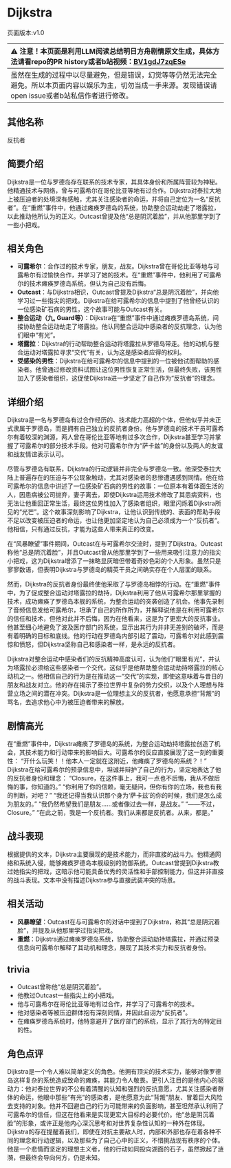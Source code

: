 # Dijkstra
页面版本:v1.0
 

| :warning: 注意！本页面是利用LLM阅读总结明日方舟剧情原文生成，具体方法请看repo的PR history或者b站视频：[BV1gdJ7zqESe](https://www.bilibili.com/video/BV1gdJ7zqESe/)         |
|:----------------------------|
| 虽然在生成的过程中以尽量避免，但是错误，幻觉等等仍然无法完全避免。所以本页面内容以娱乐为主，切勿当成一手来源。发现错误请open issue或者b站私信作者进行修改。|



## 其他名称
反抗者
## 简要介绍
Dijkstra是一位与罗德岛存在联系的技术专家，其具体身份和所属阵营较为神秘。他精通技术与网络，曾与可露希尔在哥伦比亚等地有过合作。Dijkstra对泰拉大地上被压迫者的处境深有感触，尤其关注感染者的命运，并将自己定位为一名“反抗者”。在“重燃”事件中，他通过瘫痪罗德岛的系统，协助整合运动劫走了塔露拉，以此推动他所认为的正义。Outcast曾提及他“总是阴沉着脸”，并从他那里学到了一些小把戏。
## 相关角色
-   **可露希尔**：合作过的技术专家，朋友，战友。Dijkstra曾在哥伦比亚等地与可露希尔有过愉快合作，并学习了她的技术。在“重燃”事件中，他利用了可露希尔的技术瘫痪罗德岛系统，但认为自己没有后悔。
-   **Outcast**：与Dijkstra相识，Outcast曾提及Dijkstra“总是阴沉着脸”，并向他学习过一些指尖的把戏。Dijkstra在给可露希尔的信息中提到了他曾经认识的一位感染矿石病的男性，这个故事可能与Outcast有关。
-   **整合运动（九, Guard等）**：Dijkstra在“重燃”事件中通过瘫痪罗德岛系统，间接协助整合运动劫走了塔露拉。他认同整合运动中感染者的反抗理念，认为他们眼中“有光”。
-   **塔露拉**：Dijkstra的行动帮助整合运动将塔露拉从罗德岛带走。他的动机与整合运动对塔露拉寻求“交代”有关，认为这是感染者应得的权利。
-   **受感染的男性**：Dijkstra在给可露希尔的信息中提到的一位被他试图帮助的感染者。他曾通过修改资料试图让这位男性恢复正常生活，但最终失败，该男性加入了感染者组织，这促使Dijkstra进一步坚定了自己作为“反抗者”的理念。
## 详细介绍
Dijkstra是一名与罗德岛有过合作经历的、技术能力高超的个体，但他似乎并未正式隶属于罗德岛，而是拥有自己独立的反抗者身份。他与罗德岛的技术干员可露希尔有着较深的渊源，两人曾在哥伦比亚等地有过多次合作，Dijkstra甚至学习并掌握了可露希尔的部分技术手段。他对可露希尔作为“萨卡兹”的身份以及两人的友谊和战友情谊表示认可。

尽管与罗德岛有联系，Dijkstra的行动逻辑并非完全与罗德岛一致。他深受泰拉大陆上普遍存在的压迫与不公现象触动，尤其对感染者的悲惨遭遇感到同情。他在给可露希尔的信息中讲述了一位感染矿石病的男性的故事：一位原本有着体面生活的人，因患病被公司抛弃，妻子离去，即使Dijkstra运用技术修改了其患病资料，也无法让他重回正常生活，最终这位男性加入了感染者组织，眼里闪烁着Dijkstra所见的“光芒”。这个故事深刻影响了Dijkstra，让他认识到传统的、表面的帮助手段不足以改变被压迫者的命运，也让他更加坚定地认为自己必须成为一个“反抗者”。他相信，只有通过反抗，才能为这些人带来真正的改变。

在“风暴瞭望”事件期间，Outcast在与可露希尔交流时，提到了Dijkstra。Outcast称他“总是阴沉着脸”，并且Outcast曾从他那里学到了一些用来吸引注意力的指尖小把戏，这为Dijkstra增添了一抹略显灰暗但带着奇妙色彩的个人形象。虽然只是寥寥数语，但表明Dijkstra与罗德岛的精英干员之间确实存在个人层面的联系。

然而，Dijkstra的反抗者身份最终使他采取了与罗德岛相悖的行动。在“重燃”事件中，为了促成整合运动对塔露拉的劫持，Dijkstra利用了他从可露希尔那里掌握的技术，成功瘫痪了罗德岛本舰的系统，为整合运动的突袭创造了机会。他事先录制了音频信息发给可露希尔，坦承了自己的所作所为，并解释说他是在利用可露希尔的信任和技术，但他对此并不后悔，因为在他看来，这是为了更宏大的反抗事业。他甚至细心地避免了波及医疗部门的系统，显示出其行为并非无差别的破坏，而是有着明确的目标和底线。他的行动在罗德岛内部引起了震动，可露希尔对此感到震惊和愤怒，但Dijkstra坚称自己和感染者一样，是永远的反抗者。

Dijkstra对整合运动中感染者们的反抗精神高度认可，认为他们“眼里有光”，并认为塔露拉必须给这些感染者一个交代，这似乎是他帮助整合运动劫持塔露拉的核心动机之一。他相信自己的行为是在推动这一“交代”的实现，即使这意味着与昔日的朋友和战友对立。他的存在揭示了泰拉世界中复杂的势力交织，以及个人理想与阵营立场之间的潜在冲突。Dijkstra是一位理想主义的反抗者，他愿意承担“背叛”的骂名，去追求他心中为被压迫者带来的解放。
## 剧情高光
在“重燃”事件中，Dijkstra瘫痪了罗德岛的系统，为整合运动劫持塔露拉创造了机会，其技术能力和行动带来的影响巨大。可露希尔的反应直接展现了这一刻的重要性：
“开什么玩笑！！他本人一定就在这附近，他瘫痪了罗德岛的系统？！”
Dijkstra在给可露希尔的预录信息中，坦诚并辩护了自己的行为，坚定地表达了他的反抗者身份和理念：
“Closure，在这件事上，我可一点也不后悔，我从不做后悔的事，你知道的。”
“你利用了你的信赖，毫无疑问，但你有你的立场，我也有我的判断，对吧？”
“我还记得当我认识那个身为‘萨卡兹’的你的时候，我们是怎么成为朋友的。”
“我仍然希望我们是朋友......或者像过去一样，是战友。”
“——不过，Closure。”
“在此之前，我是一个反抗者。我们从来都是反抗者。从来，都是。”
## 战斗表现
根据提供的文本，Dijkstra主要展现的是技术能力，而非直接的战斗力。他精通网络和系统入侵，能够瘫痪罗德岛本舰级别的防御系统。Outcast曾提到Dijkstra教过她指尖的把戏，这暗示他可能具备优秀的灵活性和手部控制能力，但这并非直接的战斗表现。文本中没有描述Dijkstra参与直接武装冲突的场景。
## 相关活动
-   **风暴瞭望**：Outcast在与可露希尔的对话中提到了Dijkstra，称其“总是阴沉着脸”，并提及从他那里学过指尖把戏。
-   **重燃**：Dijkstra通过瘫痪罗德岛系统，协助整合运动劫持塔露拉，并通过预录信息向可露希尔解释了其动机和理念，展现了其技术实力和反抗者身份。
## trivia
*   Outcast曾称他“总是阴沉着脸”。
*   他教过Outcast一些指尖上的小把戏。
*   他与可露希尔在哥伦比亚等地有过合作，并学习了可露希尔的技术。
*   他对感染者等被压迫群体抱有深刻同情，并因此自诩为“反抗者”。
*   在瘫痪罗德岛系统时，他特意避开了医疗部门的系统，显示了其行为的特定目的性。
## 角色点评
Dijkstra是一个令人难以简单定义的角色。他拥有顶尖的技术实力，能够对像罗德岛这样复杂的系统造成致命的瘫痪，其能力令人敬畏。更引人注目的是他内心的驱动力：他对泰拉世界的不公有着清醒的认知和强烈的反抗意愿，尤其关注感染者群体的命运，他眼中那些“有光”的感染者，是他愿意为此“背叛”朋友、冒着巨大风险去支持的对象。他并不回避自己的行为可能带来的负面影响，甚至坦然承认利用了可露希尔的信任，但这在他看来是实现更宏大目标的必要代价。他“总是阴沉着脸”的形象，或许正是他内心深沉思考和对世界复杂性认知的一种外在体现。Dijkstra的存在提醒着我们，即使在对抗主要敌人时，内部和外部也存在着各种不同的理念和行动逻辑，以及那些为了自己心中的正义，不惜挑战现有秩序的个体。他是一个悲情而坚定的理想主义者，他的行动如同投向湖面的石子，虽然掀起了涟漪，但最终会导向何方，仍是未知。